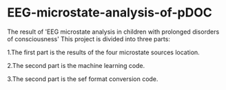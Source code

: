 # EEG-microstate-analysis-of-pDOC
The result of 'EEG microstate analysis in children with prolonged disorders of consciousness'
This project is divided into three parts:

1.The first part is the results of the four microstate sources location.

2.The second part is the machine learning code.

3.The second part is the sef format conversion code.
